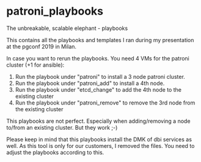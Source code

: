 # patroni_playbooks
The unbreakable, scalable elephant - playbooks 

This contains all the playbooks and templates I ran during my presentation at the pgconf 2019 in Milan.

In case you want to rerun the playbooks. You need 4 VMs for the patroni cluster (+1 for ansible):

1.  Run the playbook under "patroni" to install a 3 node patroni cluster.
2.  Run the playbook under "patroni_add" to install a 4th node.
3.  Run the playbook under "etcd_change" to add the 4th node to the existing cluster
4.  Run the playbook under "patroni_remove" to remove the 3rd node from the existing cluster

This playbooks are not perfect. Especially when adding/removing a node to/from an existing cluster. But they work ;-)

Please keep in mind that this playbooks install the DMK of dbi services as well. As this tool is only for our customers, I removed the files. You need to adjust the playbooks according to this.
